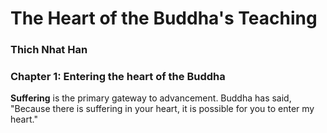 # The Heart of the Buddha's Teaching
### Thich Nhat Han

### Chapter 1: Entering the heart of the Buddha

**Suffering** is the primary gateway to advancement. Buddha has said, "Because there is suffering in your heart, it is possible for you to enter my heart."



<!--stackedit_data:
eyJoaXN0b3J5IjpbMTgyMTcyMjI3OCwxMzgyMzI1OTY2XX0=
-->